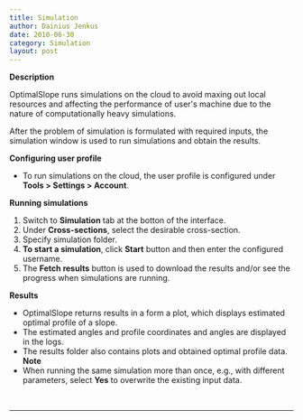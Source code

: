```yaml
---
title: Simulation
author: Dainius Jenkus
date: 2010-06-30
category: Simulation
layout: post
---
```


**Description**

OptimalSlope runs simulations on the cloud to avoid maxing out local resources and affecting the performance of user's machine due to the nature of computationally heavy simulations.

After the problem of simulation is formulated with required inputs, the simulation window is used to run simulations and obtain the results.

**Configuring user profile**
* To run simulations on the cloud, the user profile is configured under **Tools > Settings > Account**.

**Running simulations**

1. Switch to **Simulation** tab at the botton of the interface.
2. Under **Cross-sections**, select the desirable cross-section.
3. Specify simulation folder.
4. **To start a simulation**, click **Start** button and then enter the configured username.
5. The **Fetch results** button is used to download the results and/or see the progress when simulations are running.

**Results**
* OptimalSlope returns results in a form a plot, which displays estimated optimal profile of a slope.
* The estimated angles and profile coordinates and angles are displayed in the logs.
* The results folder also contains plots and obtained optimal profile data.
**Note**
* When running the same simulation more than once, e.g., with different parameters, select **Yes** to overwrite the existing input data.



<p>&nbsp;</p>

 ---

